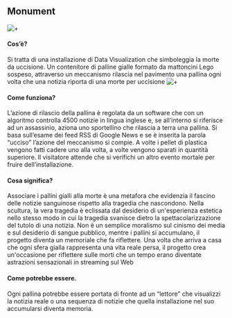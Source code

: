 ## Monument
![+](https://i.imgur.com/usDREw3.jpg)
#### Cos’è?
Si tratta di una installazione di Data Visualization che simboleggia la morte da uccisione. Un contenitore di palline gialle formato da mattoncini Lego sospeso, attraverso un meccanismo rilascia  nel pavimento una pallina ogni volta che una notizia riporta di una morte per uccisione
![+](https://i.imgur.com/cchL1NH.jpg)
#### Come funziona?
L’azione di rilascio della pallina è regolata da un software che con un algoritmo controlla 4500 notizie in lingua inglese e, se all’interno si riferisce ad un assassinio, aziona uno sportellino che rilascia a terra una pallina.
Si basa sull’esame dei feed RSS di Google News e se è inserita la parola “ucciso” l’azione del meccanismo si compie.
A volte i pellet di plastica vengono fatti cadere uno alla volta, a volte vengono sparati in quantità superiore.
Il visitatore attende che si verifichi un altro evento mortale per fruire dell’installazione.

#### Cosa significa?
Associare i pallini gialli alla morte è una metafora che evidenzia il fascino delle notizie sanguinose rispetto alla tragedia che nascondono. 
Nella scultura, la vera tragedia è eclissata dal desiderio di un'esperienza estetica nello stesso modo in cui la tragedia svanisce dietro la spettacolarizzazione del tutolo di una notizia. 
Non è un semplice moralismo sul cinismo dei media e sul desiderio di sangue pubblico, mentre i pallini si accumulano, il progetto diventa un memoriale che fa riflettere. Una volta che arriva a casa che ogni sfera gialla rappresenta una vita reale persa, il progetto crea un'occasione per riflettere sulle morti che un tempo erano diventate astrazioni sensazionali in streaming sul Web

#### Come potrebbe essere.
Ogni pallina potrebbe essere portata di fronte ad un “lettore” che visualizzi la notizia reale o una sequenza di notizie che quella installazione nel suo accumularsi diventa memoria.
